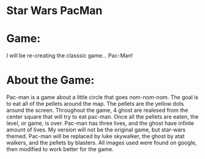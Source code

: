 # Star Wars PacMan 

# Game:

I will be re-creating the classsic game... Pac-Man!

# About the Game:

Pac-man is a game about a little circle that goes nom-nom-nom. The goal is to eat all of the pellets around the map. The pellets are the yellow dots around the screen. Throughout the game, 4 ghost are realesed from the center square that will try to eat pac-man. Once all the pellets are eaten, the level, or game, is over. Pac-man has three lives, and the ghost have infinte amount of lives. My version will not be the original game, but star-wars themed. Pac-man will be replaced by luke skywalker, the ghost by atat walkers, and the pellets by blasters. All images used were found on google, then modified to work better for the game.